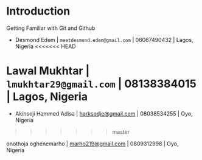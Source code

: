 # Introduction
Getting Familiar with Git and Github

* Desmond Edem | `meetdesmond.edem@gmail.com` | 08067490432 | Lagos, Nigeria
<<<<<<< HEAD

Lawal Mukhtar | `lmukhtar29@gmail.com` | 08138384015 | Lagos, Nigeria
=======
* Akinsoji Hammed Adisa | harksodje@gmail.com | 08038534255 | Oyo, Nigeria
>>>>>>> master

onothoja oghenemarho | marho219@gmail.com | 0809312998 | Oyo, Nigeria
